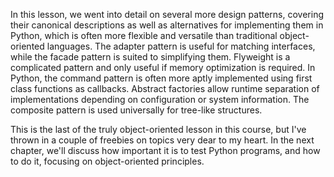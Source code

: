 In this lesson, we went into detail on several more design patterns,  covering their canonical descriptions as well as alternatives for  implementing them in Python, which is often more flexible and versatile  than traditional object-oriented languages. The adapter pattern is  useful for matching interfaces, while the facade pattern is suited to  simplifying them. Flyweight is a complicated pattern and only useful if  memory optimization is required. In Python, the command pattern is often  more aptly implemented using first class functions as callbacks.  Abstract factories allow runtime separation of implementations depending  on configuration or system information. The composite pattern is used  universally for tree-like structures.

This is the last of the  truly object-oriented lesson in this course, but I've thrown in a couple  of freebies on topics very dear to my heart. In the next chapter, we'll  discuss how important it is to test Python programs, and how to do it,  focusing on object-oriented principles.